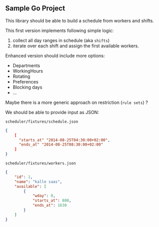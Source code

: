 ## Sample Go Project

This library should be able to build a schedule from workers and shifts.

This first version implements following simple logic:

1. collect all day ranges in schedule (aka `shifts`)
2. iterate over each shift and assign the first available workers.

Enhanced version should include more options:
* Departments
* WorkingHours
* Rotating
* Preferences
* Blocking days
* ...

Maybe there is a more generic approach on restriction (`rule sets`) ?

We should be able to provide input as JSON:

`scheduler/fixtures/schedule.json`

`````json
{
    [
      "starts_at" "2014-08-25T04:30:00+02:00",
      "ends_at" "2014-08-25T08:30:00+02:00"
    ]
}
`````

`scheduler/fixtures/workers.json`

`````json
{
    "id": 1,
    "name": "kalle saas",
    "available": [
        {
            "wday": 0,
            "starts_at": 800,
            "ends_at": 1630
        }
    ]
}
`````
